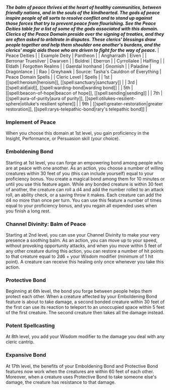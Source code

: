 ***The balm of peace thrives at the heart of healthy communities, between friendly nations, and in the souls of the kindhearted. The gods of peace inspire people of all sorts to resolve conflict and to stand up against those forces that try to prevent peace from flourishing. See the Peace Deities table for a list of some of the gods associated with this domain.***
***Clerics of the Peace Domain preside over the signing of treaties, and they are often asked to arbitrate in disputes. These clerics' blessings draw people together and help them shoulder one another's burdens, and the clerics' magic aids those who are driven to fight for the way of peace.***
| Peace Deities |
| Example Deity | Pantheon |
| Angharradh | Elven |
| Berronar Truesilver | Dwarven |
| Boldrei | Eberron |
| Cyrrollalee | Halfling |
| Eldath | Forgotten Realms |
| Gaerdal Ironhand | Gnomish |
| Paladine | Dragonlance |
| Rao | Greyhawk |
Source: Tasha's Cauldron of Everything
| Peace Domain Spells |
| Cleric Level | Spells |
| 1st | [[spell:heroism|heroism]], [[spell:sanctuary|sanctuary]] |
| 3rd | [[spell:aid|aid]], [[spell:warding-bond|warding bond]] |
| 5th | [[spell:beacon-of-hope|beacon of hope]], [[spell:sending|sending]] |
| 7th | [[spell:aura-of-purity|aura of purity]], [[spell:otilukes-resilient-sphere|otiluke's resilient sphere]] |
| 9th | [[spell:greater-restoration|greater restoration]], [[spell:rarys-telepathic-bond|rary's telepathic bond]] |
### Implement of Peace
When you choose this domain at 1st level, you gain proficiency in the Insight, Performance, or Persuasion skill (your choice).
### Emboldening Bond
Starting at 1st level, you can forge an empowering bond among people who are at peace with one another. As an action, you choose a number of willing creatures within 30 feet of you (this can include yourself) equal to your proficiency bonus. You create a magical bond among them for 10 minutes or until you use this feature again. While any bonded creature is within 30 feet of another, the creature can roll a d4 and add the number rolled to an attack roll, an ability check, or a saving throw it makes. Each creature can add the d4 no more than once per turn.
You can use this feature a number of times equal to your proficiency bonus, and you regain all expended uses when you finish a long rest.
### Channel Divinity: Balm of Peace
Starting at 2nd level, you can use your Channel Divinity to make your very presence a soothing balm. As an action, you can move up to your speed, without provoking opportunity attacks, and when you move within 5 feet of any other creature during this action, you can restore a number of hit points to that creature equal to 2d6 + your Wisdom modifier (minimum of 1 hit point). A creature can receive this healing only once whenever you take this action.
### Protective Bond
Beginning at 6th level, the bond you forge between people helps them protect each other. When a creature affected by your Emboldening Bond feature is about to take damage, a second bonded creature within 30 feet of the first can use its reaction to teleport to an unoccupied space within 5 feet of the first creature. The second creature then takes all the damage instead.
### Potent Spellcasting
At 8th level, you add your Wisdom modifier to the damage you deal with any cleric cantrip.
### Expansive Bond
At 17th level, the benefits of your Emboldening Bond and Protective Bond features now work when the creatures are within 60 feet of each other. Moreover, when a creature uses Protective Bond to take someone else's damage, the creature has resistance to that damage.